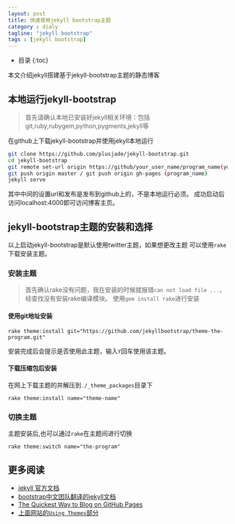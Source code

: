 ```yaml
---
layout: post
title: 快速使用jekyll bootstrap主题
category : dialy
tagline: "jekyll bootstrap"
tags : [jekyll bootstrap]
---
```


* 目录
{:toc}

本文介绍jekyll搭建基于jekyll-bootstrap主题的静态博客

## 本地运行jekyll-bootstrap

> 首先请确认本地已安装好jekyll相关环境：包括git,ruby,rubygem,python,pygments,jekyll等

在github上下载jekyll-bootstrap并使用jekyll本地运行

```sh
git clone https://github.com/plusjade/jekyll-bootstrap.git
cd jekyll-bootstrap
git remote set-url origin https://github/your_user_name/program_name(your_user_name.github.io)
git push origin master / git push origin gh-pages (program_name)
jekyll serve
```
其中中间的设置url和发布是发布到github上的，不是本地运行必须。 
成功启动后访问localhost:4000即可访问博客主页。

## jekyll-bootstrap主题的安装和选择

以上启动jekyll-bootstrap是默认使用twitter主题，如果想更改主题
可以使用`rake`下载安装主题。

### 安装主题
> 首先确认rake没有问题，我在安装的时候就报错`can not load file ...`，经查找没有安装rake编译模块。
> 使用`gem install rake`进行安装

#### 使用git地址安装
```
rake theme:install git="https://github.com/jekyllbootstrap/theme-the-program.git"
```
安装完成后会提示是否使用此主题，输入`Y`回车使用该主题。

#### 下载压缩包后安装
在网上下载主题的并解压到`./_theme_packages`目录下
```
rake theme:install name="theme-name"
```

### 切换主题
主题安装后,也可以通过`rake`在主题间进行切换
```
rake theme:switch name="the-program"
```

## 更多阅读

- [jekyll 官方文档](http://jekyllrb.com/docs/home/)
- [bootstrap中文团队翻译的jekyll文档](http://jekyll.bootcss.com/docs/home/)
- [The Quickest Way to Blog on GitHub Pages](http://jekyllbootstrap.com/)
- [上面网站的`Using Themes`部分](http://jekyllbootstrap.com/usage/jekyll-theming.html)



